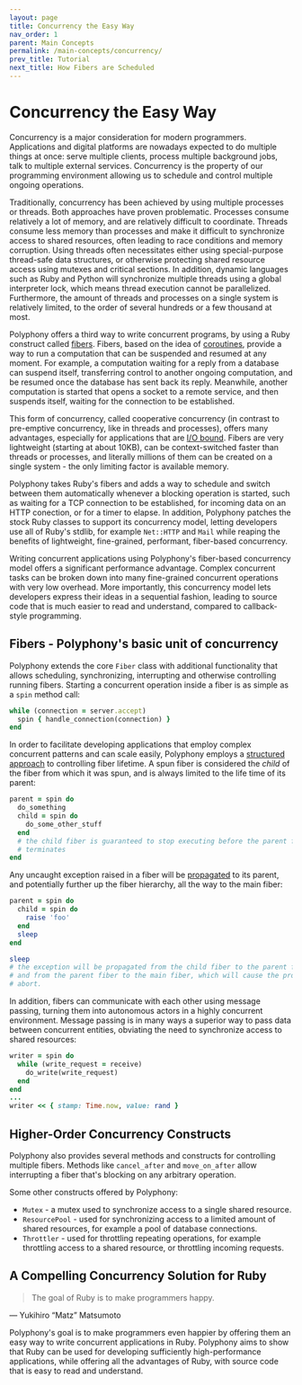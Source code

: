 ```yaml
---
layout: page
title: Concurrency the Easy Way
nav_order: 1
parent: Main Concepts
permalink: /main-concepts/concurrency/
prev_title: Tutorial
next_title: How Fibers are Scheduled
---
```

# Concurrency the Easy Way

Concurrency is a major consideration for modern programmers. Applications and
digital platforms are nowadays expected to do multiple things at once: serve
multiple clients, process multiple background jobs, talk to multiple external
services. Concurrency is the property of our programming environment allowing us
to schedule and control multiple ongoing operations.

Traditionally, concurrency has been achieved by using multiple processes or
threads. Both approaches have proven problematic. Processes consume relatively a
lot of memory, and are relatively difficult to coordinate. Threads consume less
memory than processes and make it difficult to synchronize access to shared
resources, often leading to race conditions and memory corruption. Using threads
often necessitates either using special-purpose thread-safe data structures, or
otherwise protecting shared resource access using mutexes and critical sections.
In addition, dynamic languages such as Ruby and Python will synchronize multiple
threads using a global interpreter lock, which means thread execution cannot be
parallelized. Furthermore, the amount of threads and processes on a single
system is relatively limited, to the order of several hundreds or a few thousand
at most.

Polyphony offers a third way to write concurrent programs, by using a Ruby
construct called [fibers](https://ruby-doc.org/core-2.6.5/Fiber.html). Fibers,
based on the idea of [coroutines](https://en.wikipedia.org/wiki/Coroutine),
provide a way to run a computation that can be suspended and resumed at any
moment. For example, a computation waiting for a reply from a database can
suspend itself, transferring control to another ongoing computation, and be
resumed once the database has sent back its reply. Meanwhile, another
computation is started that opens a socket to a remote service, and then
suspends itself, waiting for the connection to be established.

This form of concurrency, called cooperative concurrency (in contrast to
pre-emptive concurrency, like in threads and processes), offers many advantages,
especially for applications that are [I/O
bound](https://en.wikipedia.org/wiki/I/O_bound). Fibers are very lightweight
(starting at about 10KB), can be context-switched faster than threads or
processes, and literally millions of them can be created on a single system -
the only limiting factor is available memory.

Polyphony takes Ruby's fibers and adds a way to schedule and switch between them
automatically whenever a blocking operation is started, such as waiting for a
TCP connection to be established, for incoming data on an HTTP conection, or for
a timer to elapse. In addition, Polyphony patches the stock Ruby classes to
support its concurrency model, letting developers use all of Ruby's stdlib, for
example `Net::HTTP` and `Mail` while reaping the benefits of lightweight,
fine-grained, performant, fiber-based concurrency.

Writing concurrent applications using Polyphony's fiber-based concurrency model
offers a significant performance advantage. Complex concurrent tasks can be
broken down into many fine-grained concurrent operations with very low overhead.
More importantly, this concurrency model lets developers express their ideas in
a sequential fashion, leading to source code that is much easier to read and
understand, compared to callback-style programming.

## Fibers - Polyphony's basic unit of concurrency

Polyphony extends the core `Fiber` class with additional functionality that
allows scheduling, synchronizing, interrupting and otherwise controlling running
fibers. Starting a concurrent operation inside a fiber is as simple as a `spin`
method call:

```ruby
while (connection = server.accept)
  spin { handle_connection(connection) }
end
```

In order to facilitate developing applications that employ complex concurrent
patterns and can scale easily, Polyphony employs a [structured
approach](https://en.wikipedia.org/wiki/Structured_concurrency) to controlling
fiber lifetime. A spun fiber is considered the *child* of the fiber from which
it was spun, and is always limited to the life time of its parent:

```ruby
parent = spin do
  do_something
  child = spin do
    do_some_other_stuff
  end
  # the child fiber is guaranteed to stop executing before the parent fiber
  # terminates
end
```

Any uncaught exception raised in a fiber will be
[propagated]((exception-handling.md)) to its parent, and potentially further up
the fiber hierarchy, all the way to the main fiber:

```ruby
parent = spin do
  child = spin do
    raise 'foo'
  end
  sleep
end

sleep
# the exception will be propagated from the child fiber to the parent fiber,
# and from the parent fiber to the main fiber, which will cause the program to
# abort.
```

In addition, fibers can communicate with each other using message passing,
turning them into autonomous actors in a highly concurrent environment. Message
passing is in many ways a superior way to pass data between concurrent entities,
obviating the need to synchronize access to shared resources:

```ruby
writer = spin do
  while (write_request = receive)
    do_write(write_request)
  end
end
...
writer << { stamp: Time.now, value: rand }
```

## Higher-Order Concurrency Constructs

Polyphony also provides several methods and constructs for controlling multiple
fibers. Methods like `cancel_after` and `move_on_after` allow interrupting a
fiber that's blocking on any arbitrary operation.

Some other constructs offered by Polyphony:

* `Mutex` - a mutex used to synchronize access to a single shared resource.
* `ResourcePool` - used for synchronizing access to a limited amount of shared 
  resources, for example a pool of database connections.
* `Throttler` - used for throttling repeating operations, for example throttling
  access to a shared resource, or throttling incoming requests.

## A Compelling Concurrency Solution for Ruby

> The goal of Ruby is to make programmers happy.

— Yukihiro “Matz” Matsumoto

Polyphony's goal is to make programmers even happier by offering them an easy
way to write concurrent applications in Ruby. Polyphony aims to show that Ruby
can be used for developing sufficiently high-performance applications, while
offering all the advantages of Ruby, with source code that is easy to read and
understand.
